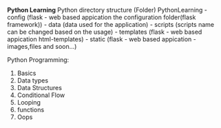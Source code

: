 **Python Learning**
Python directory structure
(Folder)
PythonLearning
    - config (flask - web based appication the configuration folder(flask framework))
    - data (data used for the application)
    - scripts (scripts name can be changed based on the usage)
    - templates (flask - web based appication html-templates)
    - static (flask - web based appication - images,files and soon...)
    
Python Programming:
1. Basics
2. Data types
3. Data Structures
4. Conditional Flow
5. Looping
6. functions
7. Oops

